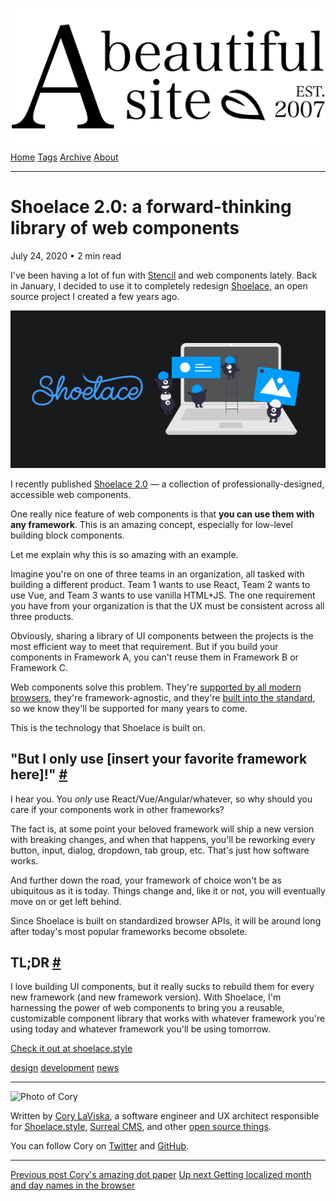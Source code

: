 <a href="../../index.html" class="header-link"><img src="../../images/logos/wordmark.svg" alt="A Beautiful Site" class="wordmark" /></a> <a href="../../index.html" class="nav-item">Home</a> <a href="../../tags/index.html" class="nav-item">Tags</a> <a href="../index.html" class="nav-item">Archive</a> <a href="../../about/index.html" class="nav-item">About</a>

------------------------------------------------------------------------

Shoelace 2.0: a forward-thinking library of web components
==========================================================

July 24, 2020 • 2 min read

I've been having a lot of fun with [Stencil](https://stenciljs.com/) and web components lately. Back in January, I decided to use it to completely redesign [Shoelace](https://shoelace.style/), an open source project I created a few years ago.

![Screenshot of the Shoelace 2 logo](../../images/shoelace-2-splash.png)

I recently published [Shoelace 2.0](https://shoelace.style/) — a collection of professionally-designed, accessible web components.

One really nice feature of web components is that **you can use them with any framework**. This is an amazing concept, especially for low-level building block components.

Let me explain why this is so amazing with an example.

Imagine you're on one of three teams in an organization, all tasked with building a different product. Team 1 wants to use React, Team 2 wants to use Vue, and Team 3 wants to use vanilla HTML+JS. The one requirement you have from your organization is that the UX must be consistent across all three products.

Obviously, sharing a library of UI components between the projects is the most efficient way to meet that requirement. But if you build your components in Framework A, you can't reuse them in Framework B or Framework C.

Web components solve this problem. They're [supported by all modern browsers](https://caniuse.com/#feat=custom-elementsv1), they're framework-agnostic, and they're [built into the standard](https://developer.mozilla.org/en-US/docs/Web/Web_Components), so we know they'll be supported for many years to come.

This is the technology that Shoelace is built on.

"But I only use \[insert your favorite framework here\]!" <a href="#%22but-i-only-use-%5Binsert-your-favorite-framework-here%5D!%22" class="direct-link">#</a>
--------------------------------------------------------------------------------------------------------------------------------------------------------------

I hear you. You *only* use React/Vue/Angular/whatever, so why should you care if your components work in other frameworks?

The fact is, at some point your beloved framework will ship a new version with breaking changes, and when that happens, you'll be reworking every button, input, dialog, dropdown, tab group, etc. That's just how software works.

And further down the road, your framework of choice won't be as ubiquitous as it is today. Things change and, like it or not, you will eventually move on or get left behind.

Since Shoelace is built on standardized browser APIs, it will be around long after today's most popular frameworks become obsolete.

TL;DR <a href="#tl%3Bdr" class="direct-link">#</a>
--------------------------------------------------

I love building UI components, but it really sucks to rebuild them for every new framework (and new framework version). With Shoelace, I'm harnessing the power of web components to bring you a reusable, customizable component library that works with whatever framework you're using today and whatever framework you'll be using tomorrow.

[Check it out at shoelace.style](https://shoelace.style/)

<a href="../../tags/design/index.html" class="post-tag">design</a> <a href="../../tags/development/index.html" class="post-tag">development</a> <a href="../../tags/news/index.html" class="post-tag">news</a>

------------------------------------------------------------------------

<img src="http://0.gravatar.com/avatar/bf1b3b95fd5b096a3592247c29667b33?s=512" alt="Photo of Cory" class="avatar avatar-small" />

Written by [Cory LaViska](../../index-4.html), a software engineer and UX architect responsible for [Shoelace.style](https://shoelace.style/), [Surreal CMS](https://www.surrealcms.com/), and other [open source things](https://github.com/claviska).

You can follow Cory on [Twitter](https://twitter.com/bgooonz) and [GitHub](https://github.com/claviska).

------------------------------------------------------------------------

<a href="../corys-amazing-dot-paper/index.html" class="post-nav-previous"><span class="small">Previous post</span> Cory's amazing dot paper</a> <a href="../getting-localized-month-and-day-names-in-the-browser/index.html" class="post-nav-next"><span class="small">Up next</span> Getting localized month and day names in the browser</a>
